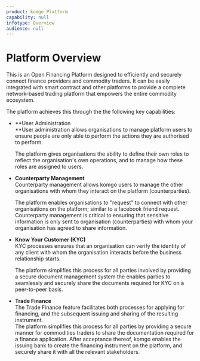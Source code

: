 ```yaml
---
product: komgo Platform
capability: null
infotype: Overview
audience: null
---
```


# Platform Overview

This is an Open Financing Platform designed to efficiently and securely connect finance providers and commodity traders. It can be easily integrated with smart contract and other platforms to provide a complete network-based trading platform that empowers the entire commodity ecosystem.

The platform achieves this through the the following key capabilities:

* **User Administration   
  **User administration allows organisations to manage platform users to ensure people are only able to perform the actions they are authorised to perform.

  The platform gives organisations the ability to define their own roles to reflect the organisation's own operations, and to manage how these roles are assigned to users.

* **Counterparty Management**   
  Counterparty management allows komgo users to manage the other organisations with whom they interact on the platform \(counterparties\).

  The platform enables organisations to "request" to connect with other organisations on the platform; similar to a facebook friend request.  
  Counterparty management is critical to ensuring that sensitive information is only sent to organisation \(counterparties\) with whom your organisation has agreed to share information.

* **Know Your Customer \(KYC\)**   
  KYC processes ensures that an organisation can verify the identity of any client with whom the organisation interacts before the business relationship starts.

  The platform simplifies this process for all parties involved by providing a secure document management system the enables parties to seamlessly and securely share the documents required for KYC on a peer-to-peer basis.

* **Trade Finance**   
  The Trade Finance feature facilitates both processes for applying for financing, and the subsequent issuing and sharing of the resulting instrument.   
  The platform simplifies this process for all parties by providing a secure manner for commodities traders to share the documentation required for a finance application. After acceptance thereof, komgo enables the issuing bank to create the financing instrument on the platform, and securely share it with all the relevant stakeholders.



